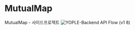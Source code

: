 # MutualMap
MutualMap - 사이드프로젝트
![YOPLE-Backend API Flow (v1 8)](https://user-images.githubusercontent.com/46863381/166635329-170c1003-0707-4e9d-8339-4a67791217ff.png)





